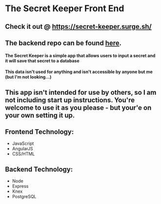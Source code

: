 # The Secret Keeper Front End
## Check it out @ https://secret-keeper.surge.sh/

## The backend repo can be found [here](https://github.com/CassandraGoose/secrets-backend).

#### The Secret Keeper is a simple app that allows users to input a secret and it will save that secret to a database
#### This data isn't used for anything and isn't accessible by anyone but me (but I'm not looking...)

## This app isn't intended for use by others, so I am not including start up instructions. You're welcome to use it as you please - but your'e on your own setting it up.

## Frontend Technology: 
- JavaScript
- AngularJS
- CSS/HTML

## Backend Technology:
- Node
- Express
- Knex
- PostgreSQL
